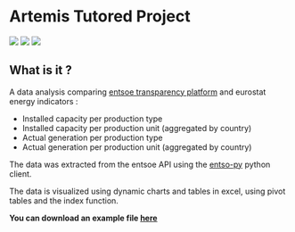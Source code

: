 # Artemis Tutored Project

![](https://img.shields.io/badge/Python-31A8FF.svg?logo=python&logoColor=white)
![](https://img.shields.io/badge/Jupyter%20Notebook-F37626?logo=jupyter&logoColor=white)
![](https://img.shields.io/badge/Microsoft%20Excel-217346?logo=microsoft-excel&logoColor=white)

## What is it ?

A data analysis comparing [entsoe transparency platform](https://transparency.entsoe.eu/) and eurostat energy indicators :
- Installed capacity per production type
- Installed capacity per production unit (aggregated by country)
- Actual generation per production type
- Actual generation per production unit (aggregated by country)

The data was extracted from the entsoe API using the [entso-py](https://github.com/EnergieID/entsoe-py) python client.

The data is visualized using dynamic charts and tables in excel, using pivot tables and the index function.

**You can download an example file [here](https://github.com/valentin-daab/artemis-tutored-project/blob/main/final_agppt.xlsx)**
